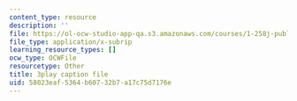 ```yaml
---
content_type: resource
description: ''
file: https://ol-ocw-studio-app-qa.s3.amazonaws.com/courses/1-258j-public-transportation-systems-spring-2017/58023eaf5364b60732b7a17c75d7176e_FTwuE36SUA.srt
file_type: application/x-subrip
learning_resource_types: []
ocw_type: OCWFile
resourcetype: Other
title: 3play caption file
uid: 58023eaf-5364-b607-32b7-a17c75d7176e
---
```

